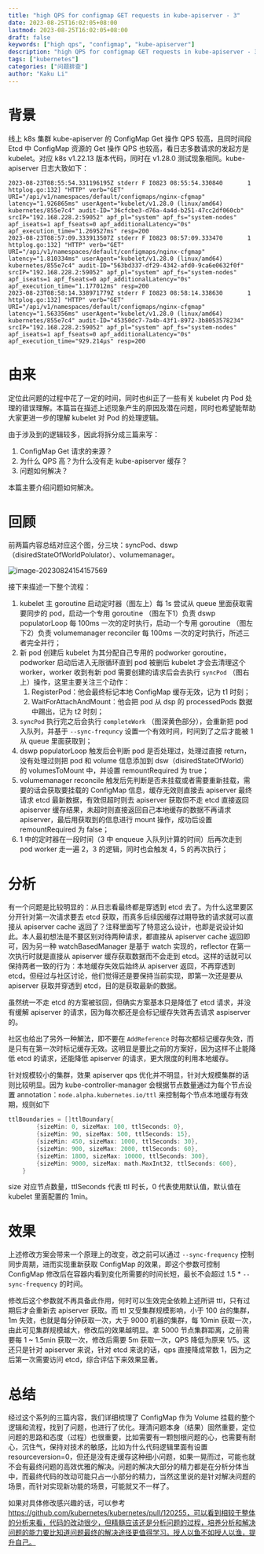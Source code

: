 ```yaml
---
title: "high QPS for configmap GET requests in kube-apiserver - 3"
date: 2023-08-25T16:02:05+08:00
lastmod: 2023-08-25T16:02:05+08:00
draft: false
keywords: ["high qps", "configmap", "kube-apiserver"]
description: "high QPS for configmap GET requests in kube-apiserver - 3"
tags: ["kubernetes"]
categories: ["问题排查"]
author: "Kaku Li"
---
```


# 背景

线上 k8s 集群 kube-apiserver 的 ConfigMap Get 操作 QPS 较高，且同时间段 Etcd 中 ConfigMap 资源的 Get 操作 QPS 也较高，看日志多数请求的发起方是 kubelet。对应 k8s v1.22.13 版本代码，同时在 v1.28.0 测试现象相同。kube-apiserver 日志大致如下：

```shell
2023-08-23T08:55:54.331196195Z stderr F I0823 08:55:54.330840       1 httplog.go:132] "HTTP" verb="GET" URI="/api/v1/namespaces/default/configmaps/nginx-cfgmap" latency="1.926865ms" userAgent="kubelet/v1.28.0 (linux/amd64) kubernetes/855e7c4" audit-ID="36cfcbe3-d76a-4a4d-b251-47cc2df060cb" srcIP="192.168.228.2:59052" apf_pl="system" apf_fs="system-nodes" apf_iseats=1 apf_fseats=0 apf_additionalLatency="0s" apf_execution_time="1.269527ms" resp=200
2023-08-23T08:57:09.333913507Z stderr F I0823 08:57:09.333470       1 httplog.go:132] "HTTP" verb="GET" URI="/api/v1/namespaces/default/configmaps/nginx-cfgmap" latency="1.810334ms" userAgent="kubelet/v1.28.0 (linux/amd64) kubernetes/855e7c4" audit-ID="563bd337-df29-4342-afd0-9ca6e0632f0f" srcIP="192.168.228.2:59052" apf_pl="system" apf_fs="system-nodes" apf_iseats=1 apf_fseats=0 apf_additionalLatency="0s" apf_execution_time="1.177012ms" resp=200
2023-08-23T08:58:14.338971779Z stderr F I0823 08:58:14.338630       1 httplog.go:132] "HTTP" verb="GET" URI="/api/v1/namespaces/default/configmaps/nginx-cfgmap" latency="1.563356ms" userAgent="kubelet/v1.28.0 (linux/amd64) kubernetes/855e7c4" audit-ID="45350dc7-7a4b-43f1-8972-3b8053578234" srcIP="192.168.228.2:59052" apf_pl="system" apf_fs="system-nodes" apf_iseats=1 apf_fseats=0 apf_additionalLatency="0s" apf_execution_time="929.214µs" resp=200
```

# 由来

定位此问题的过程中花了一定的时间，同时也纠正了一些有关 kubelet 内 Pod 处理的错误理解。本篇旨在描述上述现象产生的原因及潜在问题，同时也希望能帮助大家更进一步的理解 kubelet 对 Pod 的处理逻辑。

由于涉及到的逻辑较多，因此将拆分成三篇来写：

1. ConfigMap Get 请求的来源？
2. 为什么 QPS 高？为什么没有走 kube-apiserver 缓存？
3. 问题如何解决？

本篇主要介绍问题如何解决。

# 回顾

前两篇内容总结对应这个图，分三块：syncPod、dswp（disiredStateOfWorldPolulator）、volumemanager。

![image-20230824154157569](allinone.png)

接下来描述一下整个流程：

1. kubelet 主 goroutine 启动定时器（图左上）每 1s 尝试从 queue 里面获取需要同步的 pod，启动一个专用 goroutine （图左下1）负责 dswp populatorLoop 每 100ms 一次的定时执行，启动一个专用 goroutine （图左下2）负责 volumemanager reconciler 每 100ms 一次的定时执行，所述三者完全并行；
2. 新 pod 创建后 kubelet 为其分配自己专用的 podworker goroutine，podworker 启动后进入无限循环直到 pod 被删后 kubelet 才会去清理这个 worker，worker 收到有新 pod 需要创建的请求后会去执行 `syncPod` （图右上）操作，这里主要关注三个动作：
   1. RegisterPod：他会最终标记本地 ConfigMap 缓存无效，记为 t1 时刻；
   2. WaitForAttachAndMount：他会把 pod 从 dsp 的 processedPods 数据中踢出，记为 t2 时刻；
3. `syncPod` 执行完之后会执行 `completeWork` （图深黄色部分），会重新把 pod 入队列，并基于 `--sync-frequncy` 设置一个有效时间，时间到了之后才能被 1 从 queue 里面获取到；
4. dswp populatorLoop 触发后会判断 pod 是否处理过，处理过直接 return，没有处理过则把 pod 和 volume 信息添加到 dsw（disiredStateOfWorld） 的 volumesToMount 中，并设置 remountRequired 为 true；
5. volumemanager reconcile 触发后先判断是否未挂载或者需要重新挂载，需要的话会获取要挂载的 ConfigMap 信息，缓存无效则直接去 apiserver 最终请求 etcd 最新数据，有效但超时则去 apiserver 获取但不走 etcd 直接返回 apiserver 缓存结果，未超时则直接返回自己本地缓存的数据不再请求 apiserver，最后用获取到的信息进行 mount 操作，成功后设置 remountRequired 为 false；
6. 1 中的定时器在一段时间（3 中 enqueue 入队列计算的时间）后再次走到 pod worker 走一遍 2，3 的逻辑，同时也会触发 4，5 的再次执行；

# 分析

有一个问题是比较明显的：从日志看最终都是穿透到 etcd 去了。为什么这里要区分开针对第一次请求要去 etcd 获取，而真多后续因缓存过期导致的请求就可以直接从 apiserver cache 返回了？注释里面写了特意这么设计，也即是说设计如此。本人最初想法是不要区别对待两种请求，都直接从 apiserver cache 返回即可，因为另一种 watchBasedManager 是基于 watch 实现的，reflector 在第一次执行时就是直接从 apiserver 缓存获取数据而不会走到 etcd。这样的话就可以保持两者一致的行为：本地缓存失效后始终从 apiserver 返回，不再穿透到 etcd。但经过与社区讨论，他们觉得还是要保持当前实现，即第一次还是要从 apiserver 获取并穿透到 etcd，目的是获取最新的数据。

虽然统一不走 etcd 的方案被驳回，但确实方案基本只是降低了 etcd 请求，并没有缓解 apiserver 的请求，因为每次都还是会标记缓存失效再去请求 aspiserver 的。

社区也给出了另外一种解法，即不要在 `AddReference` 时每次都标记缓存失效，而是只有在第一次时标记缓存无效。这明显是要比之前的方案好，因为这样不止能降低 etcd 的请求，还能降低 apiserver 的请求，更大限度的利用本地缓存。

针对规模较小的集群，效果 apiserver qps 优化并不明显，针对大规模集群的话则比较明显。因为 kube-controller-manager 会根据节点数量通过为每个节点设置 annotation：`node.alpha.kubernetes.io/ttl` 来控制每个节点本地缓存有效期，规则如下

```go
ttlBoundaries = []ttlBoundary{
		{sizeMin: 0, sizeMax: 100, ttlSeconds: 0},
		{sizeMin: 90, sizeMax: 500, ttlSeconds: 15},
		{sizeMin: 450, sizeMax: 1000, ttlSeconds: 30},
		{sizeMin: 900, sizeMax: 2000, ttlSeconds: 60},
		{sizeMin: 1800, sizeMax: 10000, ttlSeconds: 300},
		{sizeMin: 9000, sizeMax: math.MaxInt32, ttlSeconds: 600},
	}
```

size 对应节点数量，ttlSeconds 代表 ttl 时长，0 代表使用默认值，默认值在 kubelet 里面配置的 1min。

# 效果

上述修改方案会带来一个原理上的改变，改之前可以通过 `--sync-frequency` 控制同步周期，进而实现重新获取 ConfigMap 的效果，即这个参数可控制 ConfigMap 修改后在容器内看到变化所需要的时间长短，最长不会超过 1.5 * `--sync-frequency` 的时间。

修改后这个参数就不再具备此作用，何时可以生效完全依赖上述所讲 ttl，只有过期后才会重新去 apiserver 获取。而 ttl 又受集群规模影响，小于 100 台的集群，1m 失效，也就是每分钟获取一次，大于 9000 机器的集群，每 10min 获取一次，由此可见集群规模越大，修改后的效果越明显。拿 5000 节点集群距离，之前需要每 1 ~ 1.5min 获取一次，修改后需要 5m 获取一次，QPS 降低为原来 1/5。这还只是针对 apiserver 来说，针对 etcd 来说的话，qps 直接降成常数 1，因为之后第一次需要访问 etcd，综合评估下来效果显著。

# 总结

经过这个系列的三篇内容，我们详细梳理了 ConfigMap 作为 Volume 挂载的整个逻辑和流程，找到了问题，也进行了优化。理清问题本身（结果）固然重要，定位问题的思路和态度（过程）也很重要，比如需要有一颗刨根问题的心，也需要有耐心，沉住气，保持对技术的敏感，比如为什么代码逻辑里面有设置 resourceversion=0，但还是没有走缓存这种细小问题，如果一晃而过，可能也就不会有最终问题的高效优雅的解决。问题的解决大部分的精力都是在分析分体当中，而最终代码的改动可能只占一小部分的精力，当然这里说的是针对解决问题的场景，而针对实现新功能的场景，可能就又不一样了。

如果对具体修改感兴趣的话，可以参考 https://github.com/kubernetes/kubernetes/pull/120255，可以看到相较于整体的分析来看，代码的改动很少，但精髓应该还是分析问题的过程，培养分析和解决问题的能力要比知道问题最终的解决途径更值得学习。授人以鱼不如授人以渔，提升自己。

